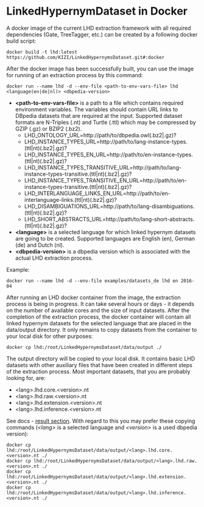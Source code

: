 # LinkedHypernymDataset in Docker

A docker image of the current LHD extraction framework with all required dependencies (Gate, TreeTagger, etc.) can be created by a following docker build script:

```docker build -t lhd:latest https://github.com/KIZI/LinkedHypernymsDataset.git#:docker```

After the docker image has been successfully built, you can use the image for running of an extraction process by this command:

```docker run --name lhd -d --env-file <path-to-env-vars-file> lhd <language(en|de|nl)> <dbpedia-version>```

* __\<path-to-env-vars-file\>__ is a path to a file which contains required environment variables. The variables should contain URL links to DBpedia datasets that are required at the input. Supported dataset formats are N-Triples (.nt) and Turtle (.ttl) which may be compressed by GZIP (.gz) or BZIP2 (.bz2).
  * LHD_ONTOLOGY_URL=http://path/to/dbpedia.owl(.bz2|.gz)?
  * LHD_INSTANCE_TYPES_URL=http://path/to/lang-instance-types.(ttl|nt)(.bz2|.gz)?
  * LHD_INSTANCE_TYPES_EN_URL=http://path/to/en-instance-types.(ttl|nt)(.bz2|.gz)?
  * LHD_INSTANCE_TYPES_TRANSITIVE_URL=http://path/to/lang-instance-types-transitive.(ttl|nt)(.bz2|.gz)?
  * LHD_INSTANCE_TYPES_TRANSITIVE_EN_URL=http://path/to/en-instance-types-transitive.(ttl|nt)(.bz2|.gz)?
  * LHD_INTERLANGUAGE_LINKS_EN_URL=http://path/to/en-interlanguage-links.(ttl|nt)(.bz2|.gz)?
  * LHD_DISAMBIGUATIONS_URL=http://path/to/lang-disambiguations.(ttl|nt)(.bz2|.gz)?
  * LHD_SHORT_ABSTRACTS_URL=http://path/to/lang-short-abstracts.(ttl|nt)(.bz2|.gz)?
* __\<language\>__ is a selected language for which linked hypernym datasets are going to be created. Supported languages are English (en), German (de) and Dutch (nl).
* __\<dbpedia-version\>__ is a dbpedia version which is associated with the actual LHD extraction process.

Example:

```docker run --name lhd -d --env-file examples/datasets_de lhd en 2016-04```

After running an LHD docker container from the image, the extraction process is being in progress. It can take several hours or days - it depends on the number of available cores and the size of input datasets. After the completion of the extraction process, the docker container will contain all linked hypernym datasets for the selected language that are placed in the data/output directory. It only remains to copy datasets from the container to your local disk for other purposes:

```docker cp lhd:/root/LinkedHypernymsDataset/data/output ./```

The output directory will be copied to your local disk. It contains basic LHD datasets with other auxiliary files that have been created in different steps of the extraction process. Most important datasets, that you are probably looking for, are:

* \<lang\>.lhd.core.\<version\>.nt
* \<lang\>.lhd.raw.\<version\>.nt
* \<lang\>.lhd.extension.\<version\>.nt
* \<lang\>.lhd.inference.\<version\>.nt

See docs - [result section](https://github.com/KIZI/LinkedHypernymsDataset#results). With regard to this you may prefer these copying commands (*\<lang\>* is a selected language and *\<version\>* is a used dbpedia version):

```
docker cp lhd:/root/LinkedHypernymsDataset/data/output/<lang>.lhd.core.<version>.nt ./
docker cp lhd:/root/LinkedHypernymsDataset/data/output/<lang>.lhd.raw.<version>.nt ./
docker cp lhd:/root/LinkedHypernymsDataset/data/output/<lang>.lhd.extension.<version>.nt ./
docker cp lhd:/root/LinkedHypernymsDataset/data/output/<lang>.lhd.inference.<version>.nt ./
```

